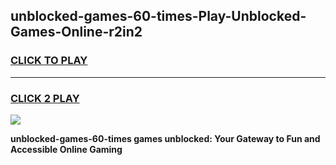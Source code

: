 
## unblocked-games-60-times-Play-Unblocked-Games-Online-r2in2
<h3>
<a href="https://premium76.site?title=unblocked-games-60-times&ref=24A">CLICK TO PLAY</a></h3>
<hr>

<h3>
<a href="https://premium76.site?title=unblocked-games-60-times&ref=24A">CLICK 2 PLAY</a>
  
</h3>

<a href="https://premium76.site?title=unblocked-games-60-times&ref=24A"><img src="https://clearcache.store/games.png"></a>


**unblocked-games-60-times games unblocked: Your Gateway to Fun and Accessible Online Gaming**
